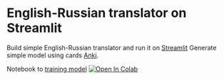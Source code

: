 # English-Russian translator on Streamlit

Build simple English-Russian translator and run it on [Streamlit](https://www.streamlit.io/)
Generate simple model using cards [Anki](http://www.manythings.org/anki/rus-eng.zip).

Notebook to [training model](https://github.com/folk85/translator_project/blob/main/notebook/model_en_ru_v2.ipynb) [![Open In Colab](https://colab.research.google.com/assets/colab-badge.svg)](https://colab.research.google.com/github/folk85/translator_project/blob/main/notebook/model_en_ru_v2.ipynb)
